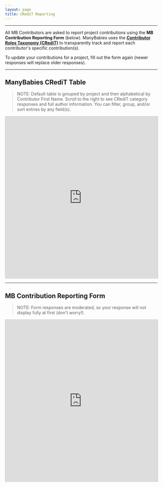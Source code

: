 ```yaml
---
layout: page
title: CRediT Reporting
---
```



***
All MB Contributors are asked to report project contributions using the **MB Contribution Reporting Form** (below). ManyBabies uses the [**Contributor Roles Taxonomy (CRediT)**](https://credit.niso.org/) to transparently track and report each contributor's specific contribution(s). 

To update your contributions for a project, fill out the form again (newer responses will replace older responses).

***
## ManyBabies CRediT Table

> NOTE: Default table is grouped by project and then alphabetical by Contributor First Name. Scroll to the right to see CRediT category responses and full author information. You can filter, group, and/or sort entries by any field(s).

<!-- iframe embed CRediT responses public view -->
<iframe class="airtable-embed" src="https://airtable.com/embed/appRoqMKzcK3NsXt4/shrHKXLX6a6W4WZni?backgroundColor=blueDusty&viewControls=on" frameborder="0" onmousewheel="" width="100%" height="533" style="background: transparent; border: 1px solid #ccc;"></iframe>

***
## MB Contribution Reporting Form

> NOTE: Form responses are moderated, so your response will not display fully at first (don't worry!). 

<iframe class="airtable-embed" src="https://airtable.com/embed/appRoqMKzcK3NsXt4/pagwIZbZl4BvtlYtF/form" frameborder="0" onmousewheel="" width="100%" height="533" style="background: transparent; border: 1px solid #ccc;"></iframe>
